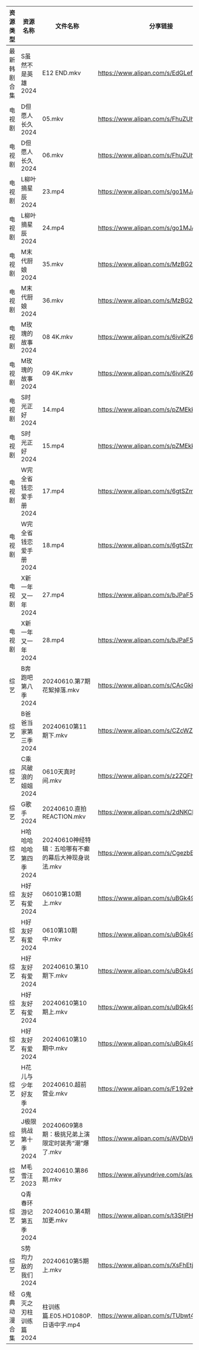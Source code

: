 | 资源类型   | 资源名称          | 文件名称                             | 分享链接                                      | 更新时间                |
| ------ | ------------- | -------------------------------- | ----------------------------------------- | ------------------- |
| 最新韩剧合集 | S虽然不是英雄2024   | E12 END.mkv                      | https://www.alipan.com/s/EdGLefHeWvz      | 2024-06-10 00:06:37 |
| 电视剧    | D但愿人长久2024    | 05.mkv                           | https://www.alipan.com/s/FhuZUhrsRyc      | 2024-06-10 00:05:17 |
| 电视剧    | D但愿人长久2024    | 06.mkv                           | https://www.alipan.com/s/FhuZUhrsRyc      | 2024-06-10 00:05:16 |
| 电视剧    | L柳叶摘星辰2024    | 23.mp4                           | https://www.alipan.com/s/go1MJAnGPw1      | 2024-06-10 20:05:32 |
| 电视剧    | L柳叶摘星辰2024    | 24.mp4                           | https://www.alipan.com/s/go1MJAnGPw1      | 2024-06-10 20:05:32 |
| 电视剧    | M末代厨娘2024     | 35.mkv                           | https://www.alipan.com/s/MzBG2dCbCix      | 2024-06-10 14:05:36 |
| 电视剧    | M末代厨娘2024     | 36.mkv                           | https://www.alipan.com/s/MzBG2dCbCix      | 2024-06-10 14:05:36 |
| 电视剧    | M玫瑰的故事2024    | 08 4K.mkv                        | https://www.alipan.com/s/6iviKZ6AX5y      | 2024-06-10 22:05:58 |
| 电视剧    | M玫瑰的故事2024    | 09 4K.mkv                        | https://www.alipan.com/s/6iviKZ6AX5y      | 2024-06-10 22:05:58 |
| 电视剧    | S时光正好2024     | 14.mp4                           | https://www.alipan.com/s/pZMEkkgQ5kg      | 2024-06-10 20:08:40 |
| 电视剧    | S时光正好2024     | 15.mp4                           | https://www.alipan.com/s/pZMEkkgQ5kg      | 2024-06-10 20:08:40 |
| 电视剧    | W完全省钱恋爱手册2024 | 17.mp4                           | https://www.alipan.com/s/6gtSZmCtHmc      | 2024-06-10 00:06:44 |
| 电视剧    | W完全省钱恋爱手册2024 | 18.mp4                           | https://www.alipan.com/s/6gtSZmCtHmc      | 2024-06-10 00:06:43 |
| 电视剧    | X新一年又一年2024   | 27.mp4                           | https://www.alipan.com/s/bJPaF5dmdbu      | 2024-06-10 20:06:27 |
| 电视剧    | X新一年又一年2024   | 28.mp4                           | https://www.alipan.com/s/bJPaF5dmdbu      | 2024-06-10 20:06:27 |
| 综艺     | B奔跑吧第八季2024   | 20240610.第7期 花絮掉落.mkv            | https://www.alipan.com/s/CAcGkk8vZXT      | 2024-06-10 14:06:42 |
| 综艺     | B爸爸当家第三季2024  | 20240610第11期下.mkv                | https://www.alipan.com/s/CZcWZGAe35k      | 2024-06-10 14:06:45 |
| 综艺     | C乘风破浪的姐姐2024  | 0610天真时间.mkv                     | https://www.alipan.com/s/z2ZQFhKX5nR      | 2024-06-10 14:06:53 |
| 综艺     | G歌手2024       | 20240610.直拍REACTION.mkv          | https://www.alipan.com/s/2dNKCR1mK3D      | 2024-06-10 14:06:58 |
| 综艺     | H哈哈哈哈哈第四季2024 | 20240610神经特辑：五哈哪有不癫的幕后大神现身说法.mkv | https://www.alipan.com/s/CgezbEPvmVp      | 2024-06-10 14:07:01 |
| 综艺     | H好友好有爱2024    | 06010第10期上.mkv                   | https://www.alipan.com/s/uBGk49PACNT      | 2024-06-10 16:07:10 |
| 综艺     | H好友好有爱2024    | 0610第10期中.mkv                    | https://www.alipan.com/s/uBGk49PACNT      | 2024-06-10 16:07:10 |
| 综艺     | H好友好有爱2024    | 20240610.第10期下.mkv               | https://www.alipan.com/s/uBGk49PACNT      | 2024-06-10 18:07:17 |
| 综艺     | H好友好有爱2024    | 20240610第10期上.mkv                | https://www.alipan.com/s/uBGk49PACNT      | 2024-06-10 18:07:17 |
| 综艺     | H好友好有爱2024    | 20240610第10期中.mkv                | https://www.alipan.com/s/uBGk49PACNT      | 2024-06-10 18:07:16 |
| 综艺     | H花儿与少年好友季2024 | 20240610.超前营业.mkv                | https://www.alipan.com/s/F192eKH9dMy      | 2024-06-10 14:07:09 |
| 综艺     | J极限挑战第十季2024  | 20240609第8期：极挑兄弟上演限定时装秀“潮”爆了.mkv | https://www.alipan.com/s/AVDbVKDwyT9      | 2024-06-10 08:07:13 |
| 综艺     | M毛雪汪2023      | 20240610.第86期.mkv                | https://www.aliyundrive.com/s/asPqfgPRqAg | 2024-06-10 14:07:21 |
| 综艺     | Q青春环游记第五季2024 | 20240610.第4期加更.mkv               | https://www.alipan.com/s/t3StjPH9G3k      | 2024-06-10 14:07:35 |
| 综艺     | S势均力敌的我们2024  | 20240610第5期上.mkv                 | https://www.alipan.com/s/XsFhEtje2h7      | 2024-06-10 14:07:38 |
| 经典动漫合集 | G鬼灭之刃柱训练篇2024 | 柱训练篇.E05.HD1080P.日语中字.mp4        | https://www.alipan.com/s/TUbwt4s24F2      | 2024-06-10 08:08:57 |
